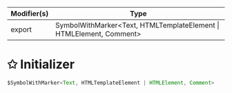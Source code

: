 | Modifier(s)                            | Type                     |
|----------------------------------------|--------------------------|
| export | SymbolWithMarker&lt;Text, HTMLTemplateElement &#124; HTMLElement, Comment&gt; |

# &#10025; Initializer

```ts
$SymbolWithMarker<Text, HTMLTemplateElement | HTMLElement, Comment>
```